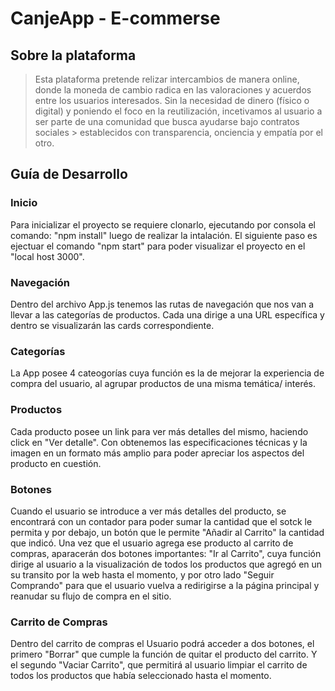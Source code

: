# CanjeApp - E-commerse

## Sobre la plataforma

> Esta plataforma pretende relizar intercambios de manera online, donde la moneda de cambio radica en las valoraciones y acuerdos entre los usuarios interesados.
> Sin la necesidad de dinero (físico o digital) y poniendo el foco en la reutilización, incetivamos al usuario a ser parte de una comunidad que busca ayudarse bajo contratos sociales > establecidos con transparencia, onciencia y empatía por el otro.

## Guía de Desarrollo
### Inicio

Para inicializar el proyecto se requiere clonarlo, ejecutando por consola el comando: "npm install" luego de realizar la intalación. El siguiente paso es ejectuar el comando "npm start" para poder visualizar el proyecto en el "local host 3000".

### Navegación

Dentro del archivo App.js tenemos las rutas de navegación que nos van a llevar a las categorías de productos.
Cada una dirige a una URL específica y dentro se visualizarán las cards correspondiente.

### Categorías

La App posee 4 cateogorías cuya función es la de mejorar la experiencia de compra del usuario, al agrupar productos de una misma temática/ interés.

### Productos

Cada producto  posee un link para ver más detalles del mismo, haciendo click en "Ver detalle". Con obtenemos las especificaciones técnicas y la imagen en un formato más amplio para poder apreciar los aspectos del producto en cuestión. 

### Botones

Cuando el usuario se introduce a ver más detalles del producto, se encontrará con un contador para poder sumar la cantidad que el sotck le permita y por debajo, un botón que le permite "Añadir al Carrito" la cantidad que indicó.
Una vez que el usuario agrega ese producto al carrito de compras, aparacerán dos botones importantes: "Ir al Carrito", cuya función dirige al usuario a la visualización de todos los productos que agregó en un su transito por la web hasta el momento, y por otro lado "Seguir Comprando" para que el usuario vuelva a redirigirse a la página principal y reanudar su flujo de compra en el sitio. 

### Carrito de Compras

Dentro del carrito de compras el Usuario podrá acceder a dos botones, el primero "Borrar" que cumple la función de quitar el producto del carrito. Y el segundo "Vaciar Carrito", que permitirá al usuario limpiar el carrito de todos los productos que había seleccionado hasta el momento.







